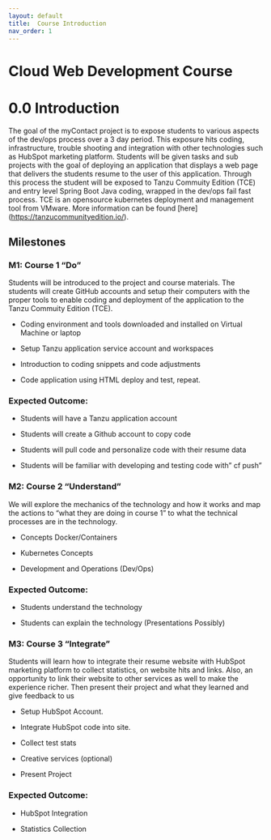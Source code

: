 ```yaml
---
layout: default
title:  Course Introduction
nav_order: 1
---
```



# Cloud Web Development Course

# 0.0 Introduction
The goal of the myContact project is to expose students to various aspects of the dev/ops process over a 3 day period. This exposure hits coding, infrastructure, trouble shooting and integration with other technologies such as HubSpot marketing platform. Students will be given tasks and sub projects with the goal of deploying an application that displays a web page that delivers the students resume to the user of this application. Through this process the student will be exposed to Tanzu Commuity Edition (TCE) and entry level Spring Boot Java coding, wrapped in the dev/ops fail fast process. TCE is an opensource kubernetes deployment and management tool from VMware. More information can be found [here] (https://tanzucommunityedition.io/).

## Milestones 

### M1: Course 1 “Do”  

Students will be introduced to the project and course materials.  The students will create GitHub accounts and setup their computers with the proper tools to enable coding and deployment of the application to the Tanzu Commuity Edition (TCE).  

- Coding environment and tools downloaded and installed on Virtual Machine or laptop 

- Setup Tanzu application service account and workspaces 

- Introduction to coding snippets and code adjustments 

- Code application using HTML deploy and test, repeat. 

 
### Expected Outcome: 

- Students will have a Tanzu application account 

- Students will create a Github account to copy code 

- Students will pull code and personalize code with their resume data 

- Students will be familiar with developing and testing code with” cf push” 

### M2: Course 2 “Understand” 

We will explore the mechanics of the technology and how it works and map the actions to “what they are doing in course 1” to what the technical processes are in the technology. 

- Concepts Docker/Containers 

- Kubernetes Concepts  

- Development and Operations (Dev/Ops)  
 

### Expected Outcome: 

- Students understand the technology  

- Students can explain the technology (Presentations Possibly)  

### M3: Course 3 “Integrate” 

Students will learn how to integrate their resume website with HubSpot marketing platform to collect statistics, on website hits and links. Also, an opportunity to link their website to other services as well to make the experience richer. Then present their project and what they learned and give feedback to us 

- Setup HubSpot Account.  

- Integrate HubSpot code into site.  

- Collect test stats 

- Creative services (optional)  

- Present Project 

### Expected Outcome: 

- HubSpot Integration  

- Statistics Collection 
